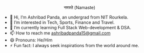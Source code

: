 <p align="center">
  नमस्ते (Namaste)

</p>

- 👋 Hi, I’m Ashribad Panda, an undergrad from NIT Rourkela.
- 👀 I’m interested in Tech, Sports, Finance and Travel.
- 🌱 I’m currently learning Full Stack Web-development & DSA.
- 📫 How to reach me ashribadpanda15@gmail.com
- 😄 Pronouns: He/Him
- ⚡ Fun fact: I always seek inspirations from the world around me. 

<!---
ashribad15/ashribad15 is a ✨ special ✨ repository because its `README.md` (this file) appears on your GitHub profile.
You can click the Preview link to take a look at your changes.
--->
